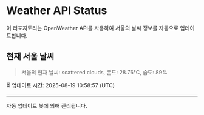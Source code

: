 
# Weather API Status

이 리포지토리는 OpenWeather API를 사용하여 서울의 날씨 정보를 자동으로 업데이트합니다.

## 현재 서울 날씨
> 서울의 현재 날씨: scattered clouds, 온도: 28.76°C, 습도: 89%

⏳ 업데이트 시간: 2025-08-19 10:58:57 (UTC)

---
자동 업데이트 봇에 의해 관리됩니다.
